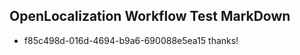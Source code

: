 ## OpenLocalization Workflow Test MarkDown
* f85c498d-016d-4694-b9a6-690088e5ea15 thanks!

<!--HONumber=Jul16_HO5-->


